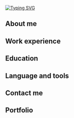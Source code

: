 [![Typing SVG](https://readme-typing-svg.demolab.com?font=Fira+Code&size=30&duration=10000&pause=1000&color=F7365B&background=FFFDFC00&center=true&vCenter=true&multiline=true&width=435&lines=Kov%C3%A1cs+K%C3%A1li+R%C3%B3bert)](https://git.io/typing-svg)

## About me

## Work experience

## Education

## Language and tools

## Contact me

## Portfolio